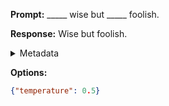 **Prompt:**
_____ wise but _____ foolish.

**Response:**
Wise but foolish.

<details><summary>Metadata</summary>

- Duration: 572 ms
- Datetime: 2023-09-02T22:21:37.442172
- Model: gpt-3.5-turbo-0613

</details>

**Options:**
```json
{"temperature": 0.5}
```

